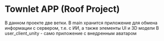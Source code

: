 # Townlet APP (Roof Project)
В данном проекте две ветки. 
В main хранится приложение для обмена информации с сервером, т.е. с ИИ, а также элементы UI и 3D модели
В user_client_unity - само приложение с внедренным аватаром
